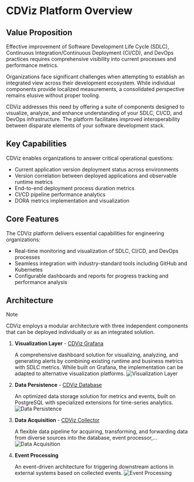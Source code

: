 # CDViz Platform Overview

## Value Proposition

Effective improvement of Software Development Life Cycle (SDLC), Continuous Integration/Continuous Deployment (CI/CD), and DevOps practices requires comprehensive visibility into current processes and performance metrics.

Organizations face significant challenges when attempting to establish an integrated view across their development ecosystem. While individual components provide localized measurements, a consolidated perspective remains elusive without proper tooling.

CDViz addresses this need by offering a suite of components designed to visualize, analyze, and enhance understanding of your SDLC, CI/CD, and DevOps infrastructure. The platform facilitates improved interoperability between disparate elements of your software development stack.

## Key Capabilities

CDViz enables organizations to answer critical operational questions:

- Current application version deployment status across environments
- Version correlation between deployed applications and observable runtime metrics
- End-to-end deployment process duration metrics
- CI/CD pipeline performance analytics
- DORA metrics implementation and visualization

## Core Features

The CDViz platform delivers essential capabilities for engineering organizations:

- Real-time monitoring and visualization of SDLC, CI/CD, and DevOps processes
- Seamless integration with industry-standard tools including GitHub and Kubernetes
- Configurable dashboards and reports for progress tracking and performance analysis

## Architecture

> [!NOTE]
> CDViz employs a modular architecture with three independent components that can be deployed individually or as an integrated solution.

1. **Visualization Layer** - [CDViz Grafana](/docs/cdviz-grafana/)

   A comprehensive dashboard solution for visualizing, analyzing, and generating alerts by combining existing runtime and business metrics with SDLC metrics. While built on Grafana, the implementation can be adapted to alternative visualization platforms.
   ![Visualization Layer](/architectures/overview_01.excalidraw.svg)

2. **Data Persistence** - [CDViz Database](/docs/cdviz-db/)

   An optimized data storage solution for metrics and events, built on PostgreSQL with specialized extensions for time-series analytics.
   ![Data Persistence](/architectures/overview_02.excalidraw.svg)

3. **Data Acquisition** - [CDViz Collector](/docs/cdviz-collector/)

   A flexible data pipeline for acquiring, transforming, and forwarding data from diverse sources into the database, event processor,...
   ![Data Acquisition](/architectures/overview_03.excalidraw.svg)

4. **Event Processing**

   An event-driven architecture for triggering downstream actions in external systems based on collected events.
   ![Event Processing](/architectures/overview_04.excalidraw.svg)
